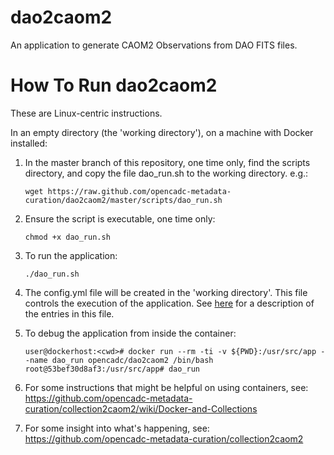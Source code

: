 # dao2caom2
An application to generate CAOM2 Observations from DAO FITS files.

# How To Run dao2caom2

These are Linux-centric instructions.

In an empty directory (the 'working directory'), on a machine with Docker installed:

1. In the master branch of this repository, one time only, find the scripts directory, and copy the file dao_run.sh to the working directory. e.g.:

   ```
   wget https://raw.github.com/opencadc-metadata-curation/dao2caom2/master/scripts/dao_run.sh
   ```

1. Ensure the script is executable, one time only:

   ```
   chmod +x dao_run.sh
   ```

1. To run the application:

    ```
    ./dao_run.sh
    ```
    
1. The config.yml file will be created in the 'working directory'. This file controls the execution of the application. See [here](https://github.com/opencadc-metadata-curation/collection2caom2/wiki/config.yml) for a description of the entries in this file.

1. To debug the application from inside the container:

   ```
   user@dockerhost:<cwd># docker run --rm -ti -v ${PWD}:/usr/src/app --name dao_run opencadc/dao2caom2 /bin/bash
   root@53bef30d8af3:/usr/src/app# dao_run
   ```

1. For some instructions that might be helpful on using containers, see:
https://github.com/opencadc-metadata-curation/collection2caom2/wiki/Docker-and-Collections

1. For some insight into what's happening, see: https://github.com/opencadc-metadata-curation/collection2caom2

